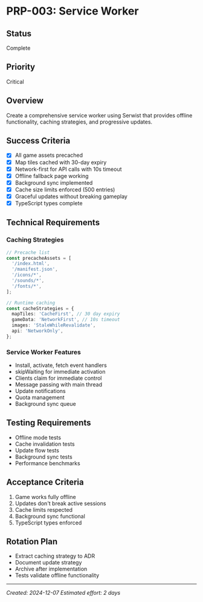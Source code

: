 # PRP-003: Service Worker

## Status

Complete

## Priority

Critical

## Overview

Create a comprehensive service worker using Serwist that provides offline functionality, caching strategies, and progressive updates.

## Success Criteria

- [x] All game assets precached
- [x] Map tiles cached with 30-day expiry
- [x] Network-first for API calls with 10s timeout
- [x] Offline fallback page working
- [x] Background sync implemented
- [x] Cache size limits enforced (500 entries)
- [x] Graceful updates without breaking gameplay
- [x] TypeScript types complete

## Technical Requirements

### Caching Strategies

```typescript
// Precache list
const precacheAssets = [
  '/index.html',
  '/manifest.json',
  '/icons/*',
  '/sounds/*',
  '/fonts/*',
];

// Runtime caching
const cacheStrategies = {
  mapTiles: 'CacheFirst', // 30 day expiry
  gameData: 'NetworkFirst', // 10s timeout
  images: 'StaleWhileRevalidate',
  api: 'NetworkOnly',
};
```

### Service Worker Features

- Install, activate, fetch event handlers
- skipWaiting for immediate activation
- Clients claim for immediate control
- Message passing with main thread
- Update notifications
- Quota management
- Background sync queue

## Testing Requirements

- Offline mode tests
- Cache invalidation tests
- Update flow tests
- Background sync tests
- Performance benchmarks

## Acceptance Criteria

1. Game works fully offline
2. Updates don't break active sessions
3. Cache limits respected
4. Background sync functional
5. TypeScript types enforced

## Rotation Plan

- Extract caching strategy to ADR
- Document update strategy
- Archive after implementation
- Tests validate offline functionality

---

_Created: 2024-12-07_
_Estimated effort: 2 days_
